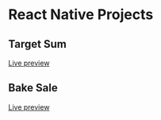 # React Native Projects

## Target Sum
[Live preview](https://snack.expo.dev/@petitoff/targetsum)

## Bake Sale
[Live preview](https://snack.expo.dev/@petitoff/bakesale)
